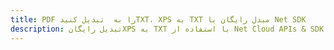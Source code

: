 ---title: PDF را به  تبدیل کنیدTXT، XPS به TXT مبدل رایگان یا Net SDKdescription: تبدیل رایگانXPS به TXT با استفاده از Net Cloud APIs & SDK همچنین اسناد PDF را در Cloud ایجاد، ویرایش و رندر کنید.---